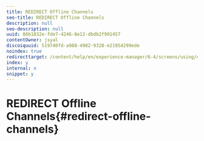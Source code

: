 ```yaml
---
title: REDIRECT Offline Channels
seo-title: REDIRECT Offline Channels
description: null
seo-description: null
uuid: 86b1832e-fde7-4246-8e12-dbdb2f991457
contentOwner: jsyal
discoiquuid: 519740fd-a988-4902-9328-e21954299ede
noindex: true
redirecttarget: /content/help/en/experience-manager/6-4/screens/using/offline-channels
index: y
internal: n
snippet: y
---
```


# REDIRECT Offline Channels{#redirect-offline-channels}


